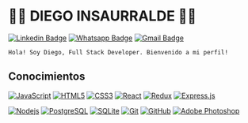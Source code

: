 # :man_technologist: DIEGO INSAURRALDE :man_technologist:

[![Linkedin Badge](https://img.shields.io/badge/-LinkedIn-blue?style=flat-square&logo=Linkedin&logoColor=white&link=https://www.linkedin.com/in/djinsaurralde38/)](https://www.linkedin.com/in/djinsaurralde38/)
[![Whatsapp Badge](https://img.shields.io/badge/-Whatsapp-4CA143?style=flat-square&labelColor=4CA143&logo=whatsapp&logoColor=white&link=https://api.whatsapp.com/send?phone=541127666063&text=%F0%9F%91%8B%F0%9F%98%80)](https://api.whatsapp.com/send?phone=541127666063&text=%F0%9F%91%8B%F0%9F%98%80)
[![Gmail Badge](https://img.shields.io/badge/-Gmail-c14438?style=flat-square&logo=Gmail&logoColor=white&link=mailto:djinsaurralde38@gmail.com)](mailto:djinsaurralde38@gmail.com)

    Hola! Soy Diego, Full Stack Developer. Bienvenido a mi perfil!

## Conocimientos

[![JavaScript](https://img.shields.io/badge/-JavaScript-black?style=flat-square&logo=javascript&link=https://github.com/Insaurralde38/)](https://github.com/Insaurralde38/)
[![HTML5](https://img.shields.io/badge/-HTML5-E34F26?style=flat-square&logo=html5&logoColor=white&link=https://github.com/Insaurralde38/)](https://github.com/Insaurralde38/)
[![CSS3](https://img.shields.io/badge/-CSS3-1572B6?style=flat-square&logo=css3&link=https://github.com/Insaurralde38/)](https://github.com/Insaurralde38/)
[![React](https://img.shields.io/badge/-React-black?style=flat-square&logo=react&link=https://github.com/Insaurralde38/)](https://github.com/Insaurralde38/)
[![Redux](https://img.shields.io/badge/redux-%23593d88.svg?style=flat-square&logo=redux&logoColor=white&link=https://github.com/Insaurralde38/)](https://github.com/Insaurralde38/)
[![Express.js](https://img.shields.io/badge/express.js-%23404d59.svg?style=flat-square&logo=express&logoColor=%2361DAFB&link=https://github.com/Insaurralde38/)](https://github.com/Insaurralde38/)

[![Nodejs](https://img.shields.io/badge/-Nodejs-black?style=flat-square&logo=Node.js&link=https://github.com/Insaurralde38/)](https://github.com/Insaurralde38/)
[![PostgreSQL](https://img.shields.io/badge/-PostgreSQL-336791?style=flat-square&logo=postgresql&link=https://github.com/Insaurralde38/)](https://github.com/Insaurralde38/)
[![SQLite](https://img.shields.io/badge/sqlite-%2307405e.svg?style=flat-square&logo=sqlite&logoColor=white&link=https://github.com/Insaurralde38/)](https://github.com/Insaurralde38/)
[![Git](https://img.shields.io/badge/-Git-black?style=flat-square&logo=git&link=https://github.com/Insaurralde38/)](https://github.com/Insaurralde38/)
[![GitHub](https://img.shields.io/badge/-GitHub-181717?style=flat-square&logo=github&link=https://github.com/Insaurralde38/)](https://github.com/Insaurralde38/)
[![Adobe Photoshop](https://img.shields.io/badge/adobe%20photoshop-%2331A8FF.svg?style=flat-square&logo=adobe%20photoshop&logoColor=white&link=https://github.com/Insaurralde38/)](https://github.com/Insaurralde38/)
